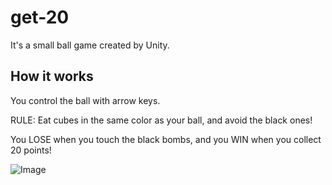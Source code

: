 # get-20

It's a small ball game created by Unity.

## How it works

You control the ball with arrow keys.

RULE: Eat cubes in the same color as your ball, and avoid the black ones!

You LOSE when you touch the black bombs, and you WIN when you collect 20 points!

![Image](https://imgur.com/XMHjPH5.png)
